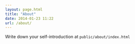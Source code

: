 ```yaml
---
layout: page.html
title: "About"
date: 2014-01-23 11:22
url: /about/
---
```


Write down your self-introduction at `public/about/index.html`
